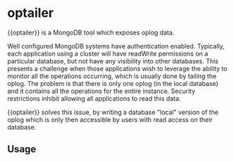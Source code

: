 optailer
========

{{optailer}} is a MongoDB tool which exposes oplog data.

Well configured MongoDB systems have authentication enabled. Typically, each application using a cluster will have readWrite permissions on a particular database, but not have any visibility into other databases. This presents a challenge when those applications wish to leverage the ability to monitor all the operations occurring, which is usually done by tailing the oplog. The problem is that there is only one oplog (in the local database) and it contains all the operations for the entire instance. Security restrictions inhibit allowing all applications to read this data.

{{optailer}} solves this issue, by writing a database "local" version of the oplog which is only then accessible by users with read access on their database.


Usage
-----
